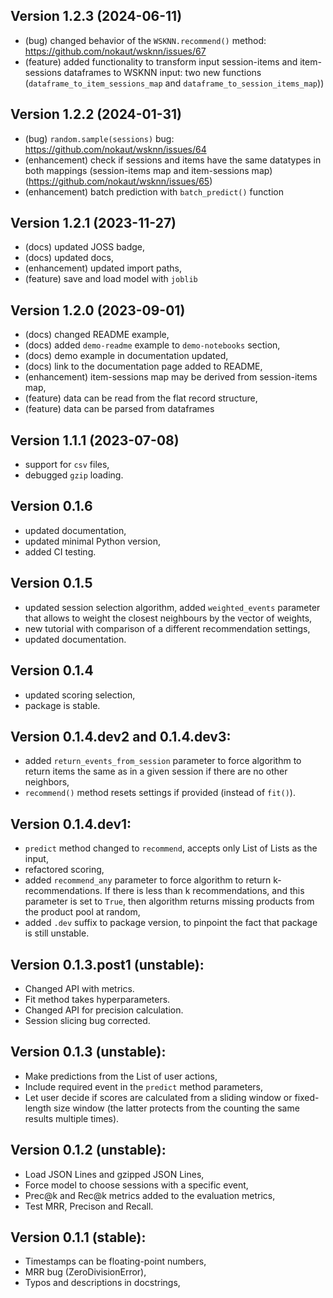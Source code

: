 ## Version 1.2.3 (2024-06-11)

- (bug) changed behavior of the `WSKNN.recommend()` method: https://github.com/nokaut/wsknn/issues/67
- (feature) added functionality to transform input session-items and item-sessions dataframes to WSKNN input: two new functions (`dataframe_to_item_sessions_map` and `dataframe_to_session_items_map`))

## Version 1.2.2 (2024-01-31)

- (bug) `random.sample(sessions)` bug: https://github.com/nokaut/wsknn/issues/64
- (enhancement) check if sessions and items have the same datatypes in both mappings (session-items map and item-sessions map) (https://github.com/nokaut/wsknn/issues/65)
- (enhancement) batch prediction with `batch_predict()` function

## Version 1.2.1 (2023-11-27)

- (docs) updated JOSS badge,
- (docs) updated docs,
- (enhancement) updated import paths,
- (feature) save and load model with `joblib`

## Version 1.2.0 (2023-09-01)

- (docs) changed README example,
- (docs) added `demo-readme` example to `demo-notebooks` section,
- (docs) demo example in documentation updated,
- (docs) link to the documentation page added to README,
- (enhancement) item-sessions map may be derived from session-items map,
- (feature) data can be read from the flat record structure,
- (feature) data can be parsed from dataframes

## Version 1.1.1 (2023-07-08)

- support for `csv` files,
- debugged `gzip` loading.


## Version 0.1.6

- updated documentation,
- updated minimal Python version,
- added CI testing.


## Version 0.1.5

- updated session selection algorithm, added `weighted_events` parameter that allows to weight the closest neighbours by the vector of weights,
- new tutorial with comparison of a different recommendation settings,
- updated documentation.

## Version 0.1.4

- updated scoring selection,
- package is stable.

## Version 0.1.4.dev2 and 0.1.4.dev3:

- added `return_events_from_session` parameter to force algorithm to return items the same as in a given session if there are no other neighbors,
- `recommend()` method resets settings if provided (instead of `fit()`).

## Version 0.1.4.dev1:

- `predict` method changed to `recommend`, accepts only List of Lists as the input,
- refactored scoring,
- added `recommend_any` parameter to force algorithm to return k-recommendations. If there is less than k recommendations, and this parameter is set to `True`, then algorithm returns missing products from the product pool at random,
- added `.dev` suffix to package version, to pinpoint the fact that package is still unstable.

## Version 0.1.3.post1 (unstable):

- Changed API with metrics.
- Fit method takes hyperparameters.
- Changed API for precision calculation.
- Session slicing bug corrected.

## Version 0.1.3 (unstable):

- Make predictions from the List of user actions,
- Include required event in the `predict` method parameters,
- Let user decide if scores are calculated from a sliding window or fixed-length size window (the latter protects from the counting the same results multiple times).

## Version 0.1.2 (unstable):

- Load JSON Lines and gzipped JSON Lines,
- Force model to choose sessions with a specific event,
- Prec@k and Rec@k metrics added to the evaluation metrics,
- Test MRR, Precison and Recall.


## Version 0.1.1 (stable): 

- Timestamps can be floating-point numbers,
- MRR bug (ZeroDivisionError),
- Typos and descriptions in docstrings,

